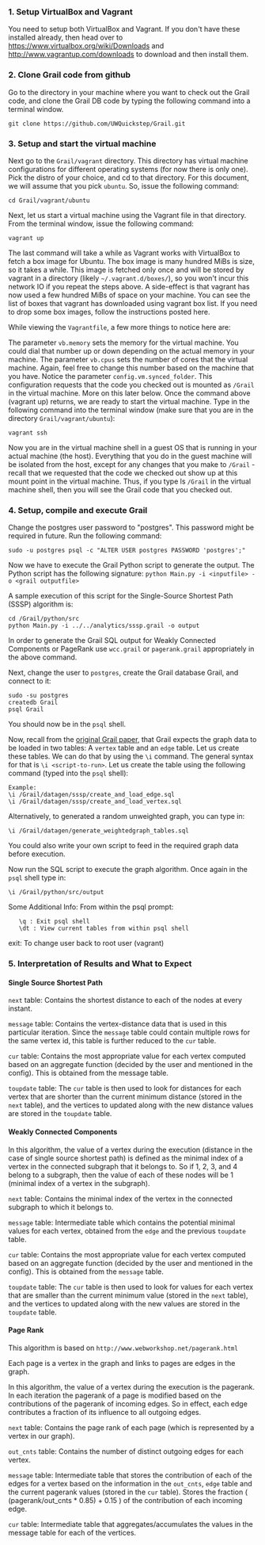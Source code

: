 **<h3>1. Setup VirtualBox and Vagrant</h3>**

You need to setup both VirtualBox and Vagrant. If you don't have these installed already, then head over to https://www.virtualbox.org/wiki/Downloads and http://www.vagrantup.com/downloads to download and then install them.

**<h3>2. Clone Grail code from github</h3>**

Go to the directory in your machine where you want to check out the Grail code, and clone the Grail DB code by typing the following command into a terminal window.

```shell
git clone https://github.com/UWQuickstep/Grail.git
```

**<h3>3. Setup and start the virtual machine</h3>**

Next go to the `Grail/vagrant` directory. This directory has virtual machine configurations for different operating systems (for now there is only one). Pick the distro of your choice, and cd to that directory. For this document, we will assume that you pick `ubuntu`. So, issue the following command:

```shell
cd Grail/vagrant/ubuntu
```

Next, let us start a virtual machine using the Vagrant file in that directory. From the terminal window, issue the following command:

```shell
vagrant up
```

The last command will take a while as Vagrant works with VirtualBox to fetch a box image for Ubuntu. The box image is many hundred MiBs is size, so it takes a while. This image is fetched only once and will be stored by vagrant in a directory (likely `~/.vagrant.d/boxes/`), so you won't incur this network IO if you repeat the steps above. A side-effect is that vagrant has now used a few hundred MiBs of space on your machine. You can see the list of boxes that vagrant has downloaded using vagrant box list. If you need to drop some box images, follow the instructions posted here.

While viewing the `Vagrantfile`, a few more things to notice here are:

The parameter `vb.memory` sets the memory for the virtual machine. You could dial that number up or down depending on the actual memory in your machine.
The parameter `vb.cpus` sets the number of cores that the virtual machine. Again, feel free to change this number based on the machine that you have.
Notice the parameter `config.vm.synced_folder`. This configuration requests that the code you checked out is mounted as `/Grail` in the virtual machine. More on this later below.
Once the command above (vagrant up) returns, we are ready to start the virtual machine. Type in the following command into the terminal window (make sure that you are in the directory `Grail/vagrant/ubuntu`):

```shell
vagrant ssh
```

Now you are in the virtual machine shell in a guest OS that is running in your actual machine (the host). Everything that you do in the guest machine will be isolated from the host, except for any changes that you make to `/Grail` - recall that we requested that the code we checked out show up at this mount point in the virtual machine. Thus, if you type ls `/Grail` in the virtual machine shell, then you will see the Grail code that you checked out.

**<h3>4. Setup, compile and execute Grail</h3>**

Change the postgres user password to "postgres". This password might be required in future.
Run the following command:

```shell
sudo -u postgres psql -c "ALTER USER postgres PASSWORD 'postgres';"
```

Now we have to execute the Grail Python script to generate the output. The Python script has the following signature: 
`python Main.py -i <inputfile> -o <grail outputfile>`

A sample execution of this script for the Single-Source Shortest Path (SSSP) algorithm is:

```shell
cd /Grail/python/src
python Main.py -i ../../analytics/sssp.grail -o output
``` 

In order to generate the Grail SQL output for Weakly Connected Components or PageRank use `wcc.grail` or `pagerank.grail` appropriately  in the above command.

Next, change the user to `postgres`, create the Grail database Grail, and connect to it:

```shell
sudo -su postgres
createdb Grail
psql Grail
```

You should now be in the `psql` shell.

Now, recall from the [original Grail paper](http://pages.cs.wisc.edu/~jignesh/publ/Grail.pdf), that Grail expects the graph data to be loaded in two tables: A `vertex` table and an `edge` table. Let us create these tables. We can do that by using the `\i` command. The general syntax for that is `\i <script-to-run>`. Let us create the table using the following command (typed into the `psql` shell):

```shell
Example:
\i /Grail/datagen/sssp/create_and_load_edge.sql
\i /Grail/datagen/sssp/create_and_load_vertex.sql
```

Alternatively, to generated a random unweighted graph, you can type in:

```shell
\i /Grail/datagen/generate_weightedgraph_tables.sql 
```                   
You could also write your own script to feed in the required graph data before execution.

Now run the SQL script to execute the graph algorithm. Once again in the `psql` shell type in: 

```shell
\i /Grail/python/src/output
```

Some Additional Info:
  From within the psql prompt:
  
       \q : Exit psql shell
       \dt : View current tables from within psql shell
  exit: To change user back to root user (vagrant)
  

**<h3>5. Interpretation of Results and What to Expect</h3>** 

**<h4>Single Source Shortest Path</h4>**

`next` table: Contains the shortest distance to each of the nodes at every instant.

`message` table: Contains the vertex-distance data that is used in this particular iteration. Since the `message` table could contain multiple rows for the same vertex id, this table is further reduced to the `cur` table.

`cur` table: Contains the most appropriate value for each vertex computed based on an aggregate function (decided by the user and mentioned in the config). This is obtained from the message table.

`toupdate` table:  The `cur` table is then used to look for distances for each vertex that are shorter than the current minimum distance (stored in the `next` table), and the vertices to updated along with the new distance values are stored in the `toupdate` table.

**<h4>Weakly Connected Components</h4>**

In this algorithm, the value of a vertex during the execution (distance in the case of single source shortest path) is defined as the minimal index of a vertex in the connected subgraph that it belongs to. So if 1, 2, 3, and 4 belong to a subgraph, then the value of each of these nodes will be 1 (minimal index of a vertex in the subgraph). 

`next` table: Contains the minimal index of the vertex in the connected subgraph to which it belongs to.

`message` table: Intermediate table which contains the potential minimal values for each vertex, obtained from the `edge` and the previous `toupdate` table. 

`cur` table: Contains the most appropriate value for each vertex computed based on an aggregate function (decided by the user and mentioned in the config). This is obtained from the `message` table.

`toupdate` table:  The `cur` table is then used to look for values for each vertex that are smaller than the current minimum value (stored in the `next` table), and the vertices to updated along with the new values are stored in the `toupdate` table.

**<h4>Page Rank</h4>**

This algorithm is based on `http://www.webworkshop.net/pagerank.html`

Each page is a vertex in the graph and links to pages are edges in the graph.

In this algorithm, the value of a vertex during the execution is the pagerank. In each iteration the pagerank of a page is modified based on the contributions of the pagerank of incoming edges. So in effect, each edge contributes a fraction of its influence to all outgoing edges. 

`next` table: Contains the page rank of each page (which is represented by a vertex in our graph).

`out_cnts` table: Contains the number of distinct outgoing edges for each vertex.

`message` table: Intermediate table that stores the contribution of each of the edges for a vertex based on the information in the `out_cnts`, `edge` table and the current pagerank values (stored in the `cur` table). Stores the fraction ( (pagerank/out_cnts * 0.85) + 0.15 ) of the contribution of each incoming edge.

`cur` table: Intermediate table that aggregates/accumulates the values in the message table for each of the vertices.
